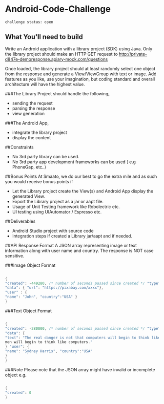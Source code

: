 # Android-Code-Challenge

`challenge status: open`

## What You'll need to build
Write an Android application with a library project (SDK) using Java. Only the library project should make an HTTP GET request to http://private-d847e-demoresponse.apiary-mock.com/questions 

Once loaded, the library project should at least randomly select one object from the response and generate a View/ViewGroup with text or image. Add features as you like, use your imagination, but coding standard and overall architecture will have the highest value.

###The Library Project should handle the following,
* sending the request 
* parsing the response 
* view generation

###The Android App,
* integrate the library project 
* display the content

##Constraints
* No 3rd party library can be used.
* No 3rd party app development frameworks can be used ( e.g PhoneGap, etc..)

##Bonus Points
At Smaato, we do our best to go the extra mile and as such you would receive bonus points if
* Let the Library project create the View(s) and Android App display the generated View. 
* Export the Library project as a jar or aapt file.
* Usage of Unit Testing framework like Robolectric etc.
* UI testing using UIAutomator / Espresso etc.

##Deliverables
* Android Studio project with source code
* Integration steps if created a Library jar/aapt and if needed.

##API Response Format
A JSON array representing image or text information along with user name and country. The response is NOT case sensitive.

###Image Object Format
```java
     
{
"created": -449280, /* number of seconds passed since created */ "type": "IMG",
"data": { "url": "https://pixabay.com/xxxx"},
"user" : {
"name": "John", "country":"USA" }
}

 ```
###Text Object Format
```java

{
"created": -280800, /* number of seconds passed since created */ "type": "TEXT",
"data": {
"text": "The real danger is not that computers will begin to think like men, but that
men will begin to think like computers."
} "user": {
"name": "Sydney Harris", "country":"USA"
}
}

 ```
 
 
###Note
Please note that the JSON array might have invalid or incomplete object e.g.
```java

{
"created": 0
}

 ```
 
